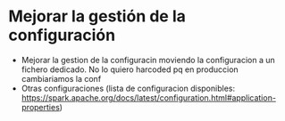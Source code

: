 # Mejorar la gestión de la configuración

- Mejorar la gestion de la configuracin moviendo la configuracion a un fichero dedicado. No lo quiero harcoded pq en produccion cambiariamos la conf
- Otras configuraciones (lista de configuracion disponibles: https://spark.apache.org/docs/latest/configuration.html#application-properties)
  